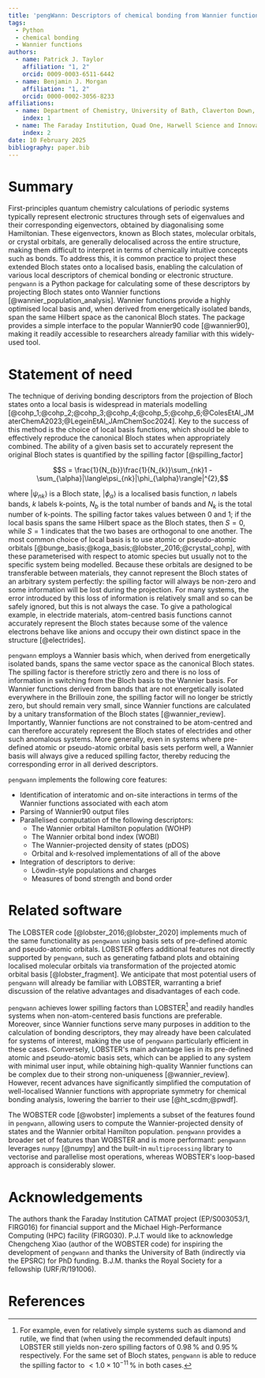 ```yaml
---
title: 'pengWann: Descriptors of chemical bonding from Wannier functions'
tags:
  - Python
  - chemical bonding
  - Wannier functions
authors:
  - name: Patrick J. Taylor
    affiliation: "1, 2"
    orcid: 0009-0003-6511-6442
  - name: Benjamin J. Morgan
    affiliation: "1, 2"
    orcid: 0000-0002-3056-8233
affiliations:
  - name: Department of Chemistry, University of Bath, Claverton Down, Bath, BA2 7AY, United Kingdom
    index: 1
  - name: The Faraday Institution, Quad One, Harwell Science and Innovation Campus, Didcot, OX11 0RA, United Kingdom
    index: 2
date: 10 February 2025
bibliography: paper.bib
---
```


# Summary

First-principles quantum chemistry calculations of periodic systems typically represent electronic structures through sets of eigenvalues and their corresponding eigenvectors, obtained by diagonalising some Hamiltonian. 
These eigenvectors, known as Bloch states, molecular orbitals, or crystal orbitals, are generally delocalised across the entire structure, making them difficult to interpret in terms of chemically intuitive concepts such as bonds.
To address this, it is common practice to project these extended Bloch states onto a localised basis, enabling the calculation of various local descriptors of chemical bonding or electronic structure.
`pengwann` is a Python package for calculating some of these descriptors by projecting Bloch states onto Wannier functions [@wannier_population_analysis].
Wannier functions provide a highly optimised local basis and, when derived from energetically isolated bands, span the same Hilbert space as the canonical Bloch states.
The package provides a simple interface to the popular Wannier90 code [@wannier90], making it readily accessible to researchers already familiar with this widely-used tool.

# Statement of need

The technique of deriving bonding descriptors from the projection of Bloch states onto a local basis is widespread in materials modelling [@cohp_1;@cohp_2;@cohp_3;@cohp_4;@cohp_5;@cohp_6;@ColesEtAl_JMaterChemA2023;@LegeinEtAl_JAmChemSoc2024].
Key to the success of this method is the choice of local basis functions, which should be able to effectively reproduce the canonical Bloch states when appropriately combined.
The ability of a given basis set to accurately represent the original Bloch states is quantified by the spilling factor [@spilling_factor]

$$S = \frac{1}{N_{b}}\frac{1}{N_{k}}\sum_{nk}1 - \sum_{\alpha}|\langle\psi_{nk}|\phi_{\alpha}\rangle|^{2},$$

where $|\psi_{nk}\rangle$ is a Bloch state, $|\phi_{\alpha}\rangle$ is a localised basis function, $n$ labels bands, $k$ labels k-points, $N_{b}$ is the total number of bands and $N_{k}$ is the total number of k-points.
The spilling factor takes values between 0 and 1; if the local basis spans the same Hilbert space as the Bloch states, then $S = 0$, while $S = 1$ indicates that the two bases are orthogonal to one another.
The most common choice of local basis is to use atomic or pseudo-atomic orbitals [@bunge_basis;@koga_basis;@lobster_2016;@crystal_cohp], with these parameterised with respect to atomic species but usually not to the specific system being modelled.
Because these orbitals are designed to be transferable between materials, they cannot represent the Bloch states of an arbitrary system perfectly: the spilling factor will always be non-zero and some information will be lost during the projection.
For many systems, the error introduced by this loss of information is relatively small and so can be safely ignored, but this is not always the case.
To give a pathological example, in electride materials, atom-centred basis functions cannot accurately represent the Bloch states because some of the valence electrons behave like anions and occupy their own distinct space in the structure [@electrides].

`pengwann` employs a Wannier basis which, when derived from energetically isolated bands, spans the same vector space as the canonical Bloch states.
The spilling factor is therefore strictly zero and there is no loss of information in switching from the Bloch basis to the Wannier basis.
For Wannier functions derived from bands that are not energetically isolated everywhere in the Brillouin zone, the spilling factor will no longer be strictly zero, but should remain very small, since Wannier functions are calculated by a unitary transformation of the Bloch states [@wannier_review].
Importantly, Wannier functions are not constrained to be atom-centred and can therefore accurately represent the Bloch states of electrides and other such anomalous systems.
More generally, even in systems where pre-defined atomic or pseudo-atomic orbital basis sets perform well, a Wannier basis will always give a reduced spilling factor, thereby reducing the corresponding error in all derived descriptors.

`pengwann` implements the following core features:

- Identification of interatomic and on-site interactions in terms of the Wannier functions associated with each atom
- Parsing of Wannier90 output files
- Parallelised computation of the following descriptors:
  - The Wannier orbital Hamilton population (WOHP)
  - The Wannier orbital bond index (WOBI)
  - The Wannier-projected density of states (pDOS)
  - Orbital and k-resolved implementations of all of the above
- Integration of descriptors to derive:
  - Löwdin-style populations and charges
  - Measures of bond strength and bond order

# Related software

The LOBSTER code [@lobster_2016;@lobster_2020] implements much of the same functionality as `pengwann` using basis sets of pre-defined atomic and pseudo-atomic orbitals. LOBSTER offers additional features not directly supported by `pengwann`, such as generating fatband plots and obtaining localised molecular orbitals via transformation of the projected atomic orbital basis [@lobster_fragment]. We anticipate that most potential users of `pengwann` will already be familiar with LOBSTER, warranting a brief discussion of the relative advantages and disadvantages of each code.

`pengwann` achieves lower spilling factors than LOBSTER[^1] and readily handles systems when non-atom-centered basis functions are preferable.
Moreover, since Wannier functions serve many purposes in addition to the calculation of bonding descriptors, they may already have been calculated for systems of interest, making the use of `pengwann` particularly efficient in these cases. Conversely, LOBSTER's main advantage lies in its pre-defined atomic and pseudo-atomic basis sets, which can be applied to any system with minimal user input, while obtaining high-quality Wannier functions can be complex due to their strong non-uniqueness [@wannier_review]. However, recent advances have significantly simplified the computation of well-localised Wannier functions with appropriate symmetry for chemical bonding analysis, lowering the barrier to their use [@ht_scdm;@pwdf].

The WOBSTER code [@wobster] implements a subset of the features found in `pengwann`, allowing users to compute the Wannier-projected density of states and the Wannier orbital Hamilton population. `pengwann` provides a broader set of features than WOBSTER and is more performant: `pengwann` leverages `numpy` [@numpy] and the built-in `multiprocessing` library to vectorise and parallelise most operations, whereas WOBSTER's loop-based approach is considerably slower.

# Acknowledgements

The authors thank the Faraday Institution CATMAT project (EP/S003053/1, FIRG016) for financial support and the Michael High-Performance Computing (HPC) facility (FIRG030).
P.J.T would like to acknowledge Chengcheng Xiao (author of the WOBSTER code) for inspiring the development of `pengwann` and thanks the University of Bath (indirectly via the EPSRC) for PhD funding.
B.J.M. thanks the Royal Society for a fellowship (URF/R/191006).

[^1]: For example, even for relatively simple systems such as diamond and rutile, we find that (when using the recommended default inputs) LOBSTER still yields non-zero spilling factors of $0.98\,\%$ and $0.95\,\%$ respectively. For the same set of Bloch states, `pengwann` is able to reduce the spilling factor to $< 1.0 \times 10^{-11}\,\%$ in both cases.

# References
